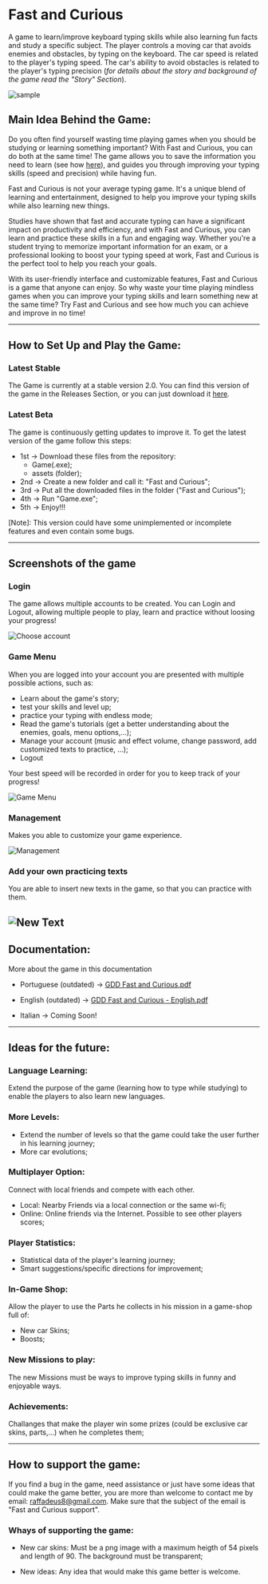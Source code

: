 # Fast and Curious
  A game to learn/improve keyboard typing skills while also learning fun facts and study a specific subject. The player controls a moving car that avoids enemies and obstacles, by typing on the keyboard. The car speed is related to the player's typing speed. The car's ability to avoid obstacles is related to the player's typing precision (*for details about the story and background of the game read the "Story" Section*).

![sample](https://user-images.githubusercontent.com/75253335/131589894-00e6f646-a507-440b-9e67-b080e4bafc23.png)


## Main Idea Behind the Game:

Do you often find yourself wasting time playing games when you should be studying or learning something important? With Fast and Curious, you can do both at the same time! The game allows you to save the information you need to learn (see how [here](#add-your-own-practicing-texts)), and guides you through improving your typing skills (speed and precision) while having fun.

Fast and Curious is not your average typing game. It's a unique blend of learning and entertainment, designed to help you improve your typing skills while also learning new things.

Studies have shown that fast and accurate typing can have a significant impact on productivity and efficiency, and with Fast and Curious, you can learn and practice these skills in a fun and engaging way. Whether you're a student trying to memorize important information for an exam, or a professional looking to boost your typing speed at work, Fast and Curious is the perfect tool to help you reach your goals.

With its user-friendly interface and customizable features, Fast and Curious is a game that anyone can enjoy. So why waste your time playing mindless games when you can improve your typing skills and learn something new at the same time? Try Fast and Curious and see how much you can achieve and improve in no time!

---------------------------------------------------------------------------------------------------------------------------------------------------

## How to Set Up and Play the Game:
### Latest Stable
The Game is currently at a stable version 2.0. You can find this version of the game in the Releases Section, or you can just download it [here](https://github.com/RaffaeleFiorillo/Fast_and_Curious/releases/download/v2.0/Fast.and.Curious.2.0.zip).

### Latest Beta
The game is continuously getting updates to improve it. To get the latest version of the game follow this steps:
 - 1st -> Download these files from the repository:  
   - Game(.exe); 
   - assets (folder);
 - 2nd -> Create a new folder and call it: "Fast and Curious";
 - 3rd -> Put all the downloaded files in the folder ("Fast and Curious");
 - 4th -> Run "Game.exe";
 - 5th -> Enjoy!!!

[Note]: This version could have some unimplemented or incomplete features and even contain some bugs.

---------------------------------------------------------------------------------------------------------------------------------------------------


## Screenshots of the game
### Login
The game allows multiple accounts to be created. You can Login and Logout, allowing multiple people to play, learn and practice without loosing your progress!
    
![Choose account](https://user-images.githubusercontent.com/75253335/130338481-149ac771-5176-4120-8eb8-9ee1b2a3f301.png)

### Game Menu
When you are logged into your account you are presented with multiple possible actions, such as:
   - Learn about the game's story;
   - test your skills and level up;
   - practice your typing with endless mode;
   - Read the game's tutorials (get a better understanding about the enemies, goals, menu options,...);
   - Manage your account (music and effect volume, change password, add customized texts to practice, ...);
   - Logout

Your best speed will be recorded in order for you to keep track of your progress!
   
![Game Menu](https://user-images.githubusercontent.com/75253335/130338489-28abe657-46d2-4c2e-95b6-a111db421856.png)

### Management
Makes you able to customize your game experience.
  
![Management](https://user-images.githubusercontent.com/75253335/130338334-3c8079df-af4e-40a6-8168-432fb458ac47.png)

### Add your own practicing texts
You are able to insert new texts in the game, so that you can practice with them.
  
![New Text](https://user-images.githubusercontent.com/75253335/130338376-0903996d-c3e0-4be0-b2a3-3455800518b2.png)
---------------------------------------------------------------------------------------------------------------------------------------------------


## Documentation:
More about the game in this documentation 
- Portuguese (outdated) -> [GDD Fast and Curious.pdf](https://github.com/RaffaeleFiorillo/Fast_and_Curious/files/6441116/GDD.Fast.and.Curious.pdf)
    
- English (outdated) -> [GDD Fast and Curious - English.pdf](https://github.com/RaffaeleFiorillo/Fast_and_Curious/files/14316353/GDD.Fast.and.Curious.-.English.pdf)


- Italian -> Coming Soon!

---------------------------------------------------------------------------------------------------------------------------------------------------


## Ideas for the future:
### Language Learning:
Extend the purpose of the game (learning how to type while studying) to enable the players to also learn new languages.

### More Levels:
- Extend the number of levels so that the game could take the user further in his learning journey;
- More car evolutions;

### Multiplayer Option: 
Connect with local friends and compete with each other.
- Local: Nearby Friends via a local connection or the same wi-fi;
- Online: Online friends via the Internet. Possible to see other players scores;
      
### Player Statistics:
- Statistical data of the player's learning journey;
- Smart suggestions/specific directions for improvement;

### In-Game Shop:
Allow the player to use the Parts he collects in his mission in a game-shop full of:
- New car Skins;
- Boosts;
      
### New Missions to play:
The new Missions must be ways to improve typing skills in funny and enjoyable ways.
      
### Achievements:
Challanges that make the player win some prizes (could be exclusive car skins, parts,...) when he completes them;

---------------------------------------------------------------------------------------------------------------------------------------------------

      
## How to support the game:
If you find a bug in the game, need assistance or just have some ideas that could make the game better, you are more than welcome to contact me by email: raffadeus8@gmail.com. Make sure that the subject of the email is "Fast and Curious support".

### Whays of supporting the game:
- New car skins: Must be a png image with a maximum heigth of 54 pixels and length of 90. The background must be transparent;
        
- New ideas: Any idea that would make this game better is welcome.
